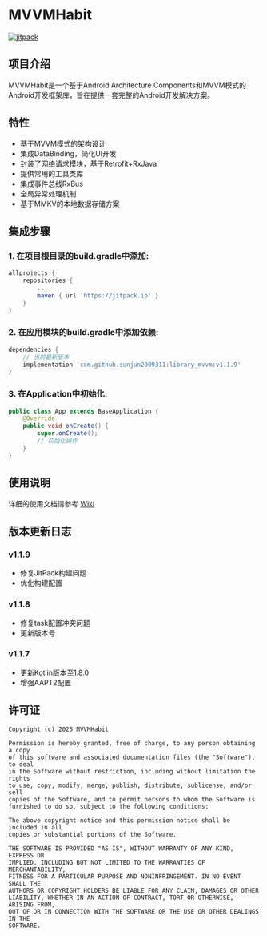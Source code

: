# MVVMHabit

[![jitpack](https://jitpack.io/v/sunjun2009311/library_mvvm.svg)](https://jitpack.io/#sunjun2009311/library_mvvm)

## 项目介绍

MVVMHabit是一个基于Android Architecture Components和MVVM模式的Android开发框架库，旨在提供一套完整的Android开发解决方案。

## 特性

- 基于MVVM模式的架构设计
- 集成DataBinding，简化UI开发
- 封装了网络请求模块，基于Retrofit+RxJava
- 提供常用的工具类库
- 集成事件总线RxBus
- 全局异常处理机制
- 基于MMKV的本地数据存储方案

## 集成步骤

### 1. 在项目根目录的build.gradle中添加:

```gradle
allprojects {
    repositories {
        ...
        maven { url 'https://jitpack.io' }
    }
}
```

### 2. 在应用模块的build.gradle中添加依赖:

```gradle
dependencies {
    // 当前最新版本
    implementation 'com.github.sunjun2009311:library_mvvm:v1.1.9'
}
```

### 3. 在Application中初始化:

```java
public class App extends BaseApplication {
    @Override
    public void onCreate() {
        super.onCreate();
        // 初始化操作
    }
}
```

## 使用说明

详细的使用文档请参考 [Wiki](https://github.com/sunjun2009311/library_mvvm/wiki)

## 版本更新日志

### v1.1.9
- 修复JitPack构建问题
- 优化构建配置

### v1.1.8
- 修复task配置冲突问题
- 更新版本号

### v1.1.7
- 更新Kotlin版本至1.8.0
- 增强AAPT2配置

## 许可证

```
Copyright (c) 2025 MVVMHabit

Permission is hereby granted, free of charge, to any person obtaining a copy
of this software and associated documentation files (the "Software"), to deal
in the Software without restriction, including without limitation the rights
to use, copy, modify, merge, publish, distribute, sublicense, and/or sell
copies of the Software, and to permit persons to whom the Software is
furnished to do so, subject to the following conditions:

The above copyright notice and this permission notice shall be included in all
copies or substantial portions of the Software.

THE SOFTWARE IS PROVIDED "AS IS", WITHOUT WARRANTY OF ANY KIND, EXPRESS OR
IMPLIED, INCLUDING BUT NOT LIMITED TO THE WARRANTIES OF MERCHANTABILITY,
FITNESS FOR A PARTICULAR PURPOSE AND NONINFRINGEMENT. IN NO EVENT SHALL THE
AUTHORS OR COPYRIGHT HOLDERS BE LIABLE FOR ANY CLAIM, DAMAGES OR OTHER
LIABILITY, WHETHER IN AN ACTION OF CONTRACT, TORT OR OTHERWISE, ARISING FROM,
OUT OF OR IN CONNECTION WITH THE SOFTWARE OR THE USE OR OTHER DEALINGS IN THE
SOFTWARE.
```